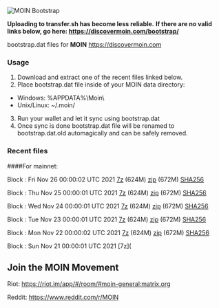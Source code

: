 ![MOIN Bootstrap](https://i.imgur.com/KjM1jMp.jpg)

**Uploading to transfer.sh has become less reliable.**
**If there are no valid links below, go here: https://discovermoin.com/bootstrap/**

bootstrap.dat files for **MOIN** https://discovermoin.com

### Usage

1. Download and extract one of the recent files linked below.
2. Place bootstrap.dat file inside of your MOIN data directory:
 - Windows: %APPDATA%\Moin\
 - Unix/Linux: ~/.moin/
3. Run your wallet and let it sync using bootstrap.dat
4. Once sync is done bootstrap.dat file will be renamed to bootstrap.dat.old automagically and can be safely removed.


### Recent files

####For mainnet:

Block : Fri Nov 26 00:00:02 UTC 2021 [7z](https://transfer.sh/G9PEkM/bootstrap.dat.20211126.7z) (624M) [zip](https://transfer.sh/WqATOF/bootstrap.dat.20211126.zip) (672M) [SHA256](https://transfer.sh/vXL38U/sha256.txt)

Block : Thu Nov 25 00:00:01 UTC 2021 [7z](https://transfer.sh/AiyVYO/bootstrap.dat.20211125.7z) (624M) [zip](https://transfer.sh/oiu682/bootstrap.dat.20211125.zip) (672M) [SHA256](https://transfer.sh/6dWpBM/sha256.txt)

Block : Wed Nov 24 00:00:01 UTC 2021 [7z](https://transfer.sh/Dp9uX3/bootstrap.dat.20211124.7z) (624M) [zip](https://transfer.sh/os5990/bootstrap.dat.20211124.zip) (672M) [SHA256](https://transfer.sh/Tz9JCX/sha256.txt)

Block : Tue Nov 23 00:00:01 UTC 2021 [7z](https://transfer.sh/b4m46V/bootstrap.dat.20211123.7z) (624M) [zip](https://transfer.sh/5VVrwD/bootstrap.dat.20211123.zip) (672M) [SHA256](https://transfer.sh/UdRaOM/sha256.txt)

Block : Mon Nov 22 00:00:02 UTC 2021 [7z](https://transfer.sh/lw49RL/bootstrap.dat.20211122.7z) (624M) [zip](https://transfer.sh/Pgqncv/bootstrap.dat.20211122.zip) (672M) [SHA256](https://transfer.sh/hPOaYm/sha256.txt)

Block : Sun Nov 21 00:00:01 UTC 2021 [7z](<html>
<head><title>413 Request Entity Too Large</title></head>

## Join the MOIN Movement

Riot: https://riot.im/app/#/room/#moin-general:matrix.org

Reddit: https://www.reddit.com/r/MOIN
